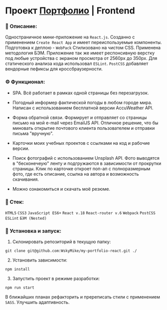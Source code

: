 # Проект [Портфолио](https://wskymike.github.io/my-portfolio-react/) | Frontend

### 📜 Описание:
Одностраничное мини-приложение на `React.js`. Созданно с применением `Create React App` и имеет переиспользуемые компоненты. Подготовка к деплою - `WebPack` Стилизовано на чистом CSS. Применена методология БЭМ. Приложение так же имеет респонсивную верстку под любые устройства с экраном просмотра от 2560px до 350px. Для статического анализа кода использовал `ESLint`. `PostCSS` добавляет вендорные пефиксы для кроссбраузерности.

### ⚙️ Функционал:
* SPA. Всё работает в рамках одной страницы без перезагрузок.

* Погодный информер фактической погоды в любом городе мира. Написан с использованием бесплатной версии AccuWeather API.

* Форма обратной связи. Формирует и отправляет со страницы письмо на мой e-mail через EmailJS API. Отличное решение, что бы миновать открытие почтового клиента пользователем и отправки письма "вручную".

* Карточки моих учебных проектов с ссылками на код и рабочие версии.

* Поиск фотографий с использованием Unsplash API. Фото выводятся в "бесконечеую" ленту и подгружаются в зависимости от прокрутки страницы. Клик по карточке откроет поп-ап с полноразмерным фото, где есть описание, ссылка на автора и возможность скачивания. 

* Можно ознакомиться и скачать моё резюме.

### 🥞 Стек:

`HTML5` `CSS3` `JavaScript ES6+` `React v.18` `React-router v.6` `Webpack` `PostCSS` `ESLint` `БЭМ (Nested)` 

### 💽 Установка и запуск:

1. Склонировать репозиторий в текущую папку:

```git clone git@github.com:WskyMike/my-portfolio-react.git ./```

2. Установить зависимости:

```npm install```

3. Запустить проект в режиме разработки:

```npm run start```

В ближайших планах рефакторить и пререписать стили с применением `SASS`. Улучшить адаптивность.
